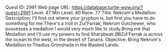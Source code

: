 Quest ID: 2991
Web page URL: https://database.turtle-wow.org/?quest=2991
Level: 47
Min Level: 40
Race: 77
Title: Nekrum's Medallion
Description: I'll find out where your gryphon is, but first you have to do something for me.There's a troll in Zul'Farrak, Nekrum Gutchewer, who possesses a medallion I would very much like to study.Bring me that Medallion and I'll use my powers to find Sharpbeak.$B$BZul'Farrak is across the ocean to the west, in the desert of Tanaris.
Objective: Bring Nekrum's Medallion to Thadius Grimshade in the Blasted Lands.
